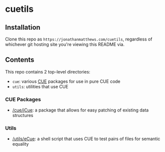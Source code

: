 # cuetils

## Installation

Clone this repo as `https://jonathanmatthews.com/cuetils`, regardless of
whichever git hosting site you're viewing this README via.

## Contents

This repo contains 2 top-level directories:

- `cue`: various [CUE](https://cuelang.org) packages for use in pure CUE code
- `utils`: utilities that use CUE

### CUE Packages

- [/cue/jCue](/cue/jCue): a package that allows for easy patching of existing
  data structures

### Utils

- [/utils/eCue](/utils/eCue): a shell script that uses CUE to test pairs of
  files for semantic equality
